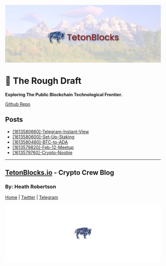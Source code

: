 ![Cover Photo](./assets/images/tetonblocks-cover.jpg)
# &#129531; The Rough Draft
**Exploring The Public Blockchain Technological Frontier.**


[Github Repo](https://github.com/heathdrobertson/ponyexpress.git)


## Posts


- [[1613580660]-Telegram-Instant-View](posts/[1613580660]-Telegram-Instant-View/[1613580660]-Telegram-Instant-View.md)
- [[1613580600]-Set-Up-Staking](posts/[1613580600]-Set-Up-Staking/[1613580600]-Set-Up-Staking.md)
- [[1613580480]-BTC-to-ADA](posts/[1613580480]-BTC-to-ADA/[1613580480]-BTC-to-ADA.md)
- [[1613579820]-Feb-12-Meetup](posts/[1613579820]-Feb-12-Meetup/[1613579820]-Feb-12-Meetup.md)
- [[1613579760]-Crypto-Noobie](posts/[1613579760]-Crypto-Noobie/[1613579760]-Crypto-Noobie.md)


---
## [TetonBlocks.io](https://tetonblocks.io) - Crypto Crew Blog
### By: Heath Robertson


[Home](./index.md) | [Twitter](https://twitter.com/TetonBlocks) | [Telegram](https://t.me/TetonPool)


![Footer Image](./assets/images/tetonblocks-footer.jpg)




